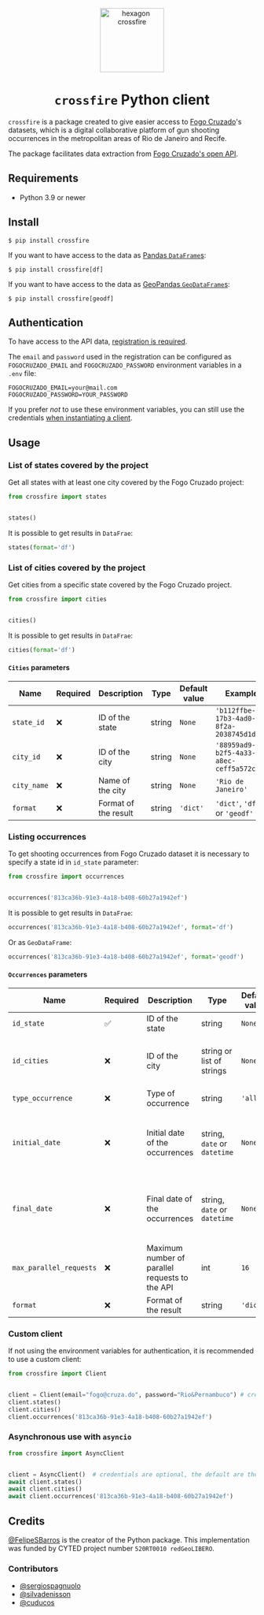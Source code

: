 <div style="text-align: center">
<img src="https://raw.githubusercontent.com/voltdatalab/crossfire/master/crossfire_hexagono.png" width="130px" alt="hexagon crossfire"/>

# `crossfire` Python client
</div>

`crossfire` is a package created to give easier access to [Fogo Cruzado](https://fogocruzado.org.br/)'s datasets, which is a digital collaborative platform of gun shooting occurrences in the metropolitan areas of Rio de Janeiro and Recife.

The package facilitates data extraction from [Fogo Cruzado's open API](https://api.fogocruzado.org.br/).

## Requirements

* Python 3.9 or newer

## Install

```console
$ pip install crossfire
```

If you want to have access to the data as [Pandas `DataFrame`s](https://pandas.pydata.org/pandas-docs/stable/reference/api/pandas.DataFrame.html):

```console
$ pip install crossfire[df]
```

If you want to have access to the data as [GeoPandas `GeoDataFrame`s](https://geopandas.org/en/stable/docs/reference/api/geopandas.GeoDataFrame.html):

```console
$ pip install crossfire[geodf]
```

## Authentication

To have access to the API data, [registration is required](https://api.fogocruzado.org.br/sign-up).

The `email` and `password` used in the registration can be configured as `FOGOCRUZADO_EMAIL` and `FOGOCRUZADO_PASSWORD` environment variables in a `.env` file:

```env
FOGOCRUZADO_EMAIL=your@mail.com
FOGOCRUZADO_PASSWORD=YOUR_PASSWORD
```

If you prefer _not_ to use these environment variables, you can still use the credentials [when instantiating a client](#custom-client).

## Usage

### List of states covered by the project

Get all states with at least one city covered by the Fogo Cruzado project:

```python
from crossfire import states


states()
```

It is possible to get results in `DataFrae`:

```python
states(format='df')
```

### List of cities covered by the project

Get cities from a specific state covered by the Fogo Cruzado project.

```python
from crossfire import cities


cities()
```

It is possible to get results in `DataFrae`:

```python
cities(format='df')
```

#### `Cities` parameters

| Name | Required | Description | Type | Default value | Example |
|---|---|---|---|---|---|
| `state_id` | ❌ | ID of the state | string | `None` | `'b112ffbe-17b3-4ad0-8f2a-2038745d1d14'` |
| `city_id` | ❌ | ID of the city | string | `None` | `'88959ad9-b2f5-4a33-a8ec-ceff5a572ca5'` |
| `city_name` | ❌ | Name of the city | string | `None` | `'Rio de Janeiro'` |
| `format` | ❌ | Format of the result | string | `'dict'` | `'dict'`, `'df'` or `'geodf'` |


### Listing occurrences

To get shooting occurrences from Fogo Cruzado dataset it is necessary to specify a state id in `id_state` parameter:

```python
from crossfire import occurrences


occurrences('813ca36b-91e3-4a18-b408-60b27a1942ef')
```

It is possible to get results in `DataFrae`:

```python
occurrences('813ca36b-91e3-4a18-b408-60b27a1942ef', format='df')
```

Or as `GeoDataFrame`:

```python
occurrences('813ca36b-91e3-4a18-b408-60b27a1942ef', format='geodf')
```

#### `Occurrences` parameters

| Name | Required | Description | Type | Default value | Example                                                                                                                        |
|---|---|---|---|---|--------------------------------------------------------------------------------------------------------------------------------|
| `id_state` | ✅ | ID of the state | string | `None` | `'b112ffbe-17b3-4ad0-8f2a-2038745d1d14'`                                                                                       |
| `id_cities` | ❌ | ID of the city | string or list of strings | `None` | `'88959ad9-b2f5-4a33-a8ec-ceff5a572ca5'` or `['88959ad9-b2f5-4a33-a8ec-ceff5a572ca5', '9d7b569c-ec84-4908-96ab-3706ec3bfc57']` |
| `type_occurrence` | ❌ | Type of occurrence | string | `'all'` | `'all'`, `'withVictim'` or `'withoutVictim'`                                                                                   |
| `initial_date` | ❌ | Initial date of the occurrences | string, `date` or `datetime` | `None` | `'2020-01-01'`, `'2020/01/01'`, `'20200101'`, `datetime.datetime(2023, 1, 1)` or `datetime.date(2023, 1, 1)`                   | 
| `final_date` | ❌ | Final date of the occurrences | string, `date` or `datetime` | `None` | `'2020-01-01'`, `'2020/01/01'`, `'20200101'`, `datetime.datetime(2023, 1, 1)` or `datetime.date(2023, 1, 1)`                   |
| `max_parallel_requests` | ❌ | Maximum number of parallel requests to the API | int | `16` | `32`                                                                                                                           |
| `format` | ❌ | Format of the result | string | `'dict'` | `'dict'`, `'df'` or `'geodf'`                                                                                                  |


### Custom client

If not using the environment variables for authentication, it is recommended to use a custom client:

```python
from crossfire import Client


client = Client(email="fogo@cruza.do", password="Rio&Pernambuco") # credentials are optional, the default are the environment variables
client.states()
client.cities()
client.occurrences('813ca36b-91e3-4a18-b408-60b27a1942ef')
```

### Asynchronous use with `asyncio`

```python
from crossfire import AsyncClient


client = AsyncClient()  # credentials are optional, the default are the environment variables
await client.states()
await client.cities()
await client.occurrences('813ca36b-91e3-4a18-b408-60b27a1942ef')
```

## Credits

[@FelipeSBarros](https://github.com/FelipeSBarros) is the creator of the Python package. This implementation was funded by CYTED project number `520RT0010 redGeoLIBERO`.

### Contributors

* [@sergiospagnuolo](https://github.com/sergiospagnuolo)
* [@silvadenisson](https://github.com/silvadenisson)
* [@cuducos](https://github.com/cuducos)
